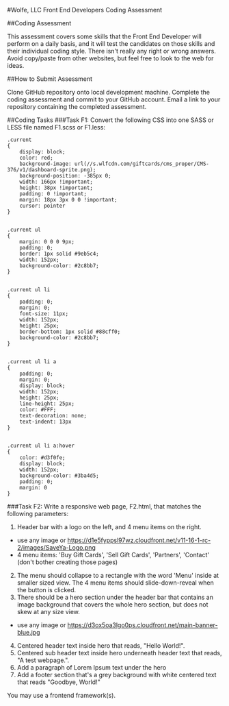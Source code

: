 #Wolfe, LLC Front End Developers Coding Assessment

##Coding Assessment

This assessment covers some skills that the Front End Developer will perform
on a daily basis, and it will test the candidates on those skills and their
individual coding style. There isn't really any right or wrong answers. 
Avoid copy/paste from other websites, but feel free to look to the web for ideas.

##How to Submit Assessment

Clone GitHub repository onto local development machine. Complete the coding assessment 
and commit to your GitHub account. Email a link to your repository containing the
completed assessment. 


##Coding Tasks
###Task F1:
Convert the following CSS into one SASS or LESS file named F1.scss or F1.less:
```
.current
{
    display: block;
    color: red;
    background-image: url(//s.wlfcdn.com/giftcards/cms_proper/CMS-376/v1/dashboard-sprite.png);
    background-position: -385px 0;
    width: 166px !important;
    height: 38px !important;
    padding: 0 !important;
    margin: 18px 3px 0 0 !important;
    cursor: pointer
}


.current ul
{
    margin: 0 0 0 9px;
    padding: 0;
    border: 1px solid #9eb5c4;
    width: 152px;
    background-color: #2c8bb7;
}


.current ul li
{
    padding: 0;
    margin: 0;
    font-size: 11px;
    width: 152px;
    height: 25px;
    border-bottom: 1px solid #88cff0;
    background-color: #2c8bb7;
}


.current ul li a
{
    padding: 0;
    margin: 0;
    display: block;
    width: 152px;
    height: 25px;
    line-height: 25px;
    color: #FFF;
    text-decoration: none;
    text-indent: 13px
}


.current ul li a:hover
{
    color: #d3f0fe;
    display: block;
    width: 152px;
    background-color: #3ba4d5;
    padding: 0;
    margin: 0
}
```

###Task F2:
Write a responsive web page, F2.html, that matches the following parameters:
1. Header bar with a logo on the left, and 4 menu items on the right. 
- use any image or https://d1e5fyppsl97wz.cloudfront.net/v11-16-1-rc-2/images/SaveYa-Logo.png
- 4 menu items: 'Buy Gift Cards', 'Sell Gift Cards', 'Partners', 'Contact' 
(don't bother creating those pages)
2. The menu should collapse to a rectangle with the word 'Menu' inside at smaller sized 
view. The 4 menu items should slide-down-reveal when the button is clicked.
3. There should be a hero section under the header bar that contains an image background 
that covers the whole hero section, but does not skew at any size view.
- use any image or https://d3ox5oa3lgo0ps.cloudfront.net/main-banner-blue.jpg
4. Centered header text inside hero that reads, "Hello World!".
5. Centered sub header text inside hero underneath header text that reads, 
"A test webpage.".
6. Add a paragraph of Lorem Ipsum text under the hero
7. Add a footer section that's a grey background with white centered text that reads 
"Goodbye, World!"

You may use a frontend framework(s).